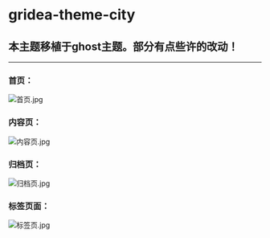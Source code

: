 # gridea-theme-city
## 本主题移植于ghost主题。部分有点些许的改动！
***
### 首页：
![首页.jpg](https://i.loli.net/2019/11/14/OvQs5WVNt2lkhmD.jpg)
### 内容页：
![内容页.jpg](https://i.loli.net/2019/11/14/E1MIQ9izyopTFwY.jpg)
### 归档页：
![归档页.jpg](https://i.loli.net/2019/11/14/tbSdQNBqv71Dg3x.jpg)
### 标签页面：
![标签页.jpg](https://i.loli.net/2019/11/14/lHjd1venCRQp63b.jpg)
